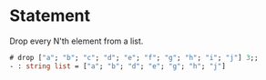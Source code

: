 # Statement

Drop every N'th element from a list.

```ocaml
# drop ["a"; "b"; "c"; "d"; "e"; "f"; "g"; "h"; "i"; "j"] 3;;
- : string list = ["a"; "b"; "d"; "e"; "g"; "h"; "j"]
```